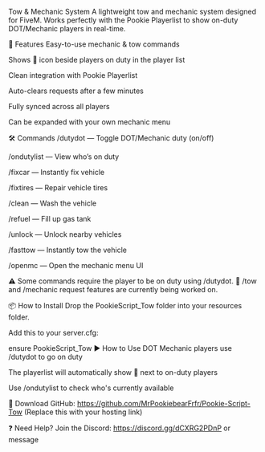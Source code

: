  Tow & Mechanic System
A lightweight tow and mechanic system designed for FiveM. Works perfectly with the Pookie Playerlist to show on-duty DOT/Mechanic players in real-time.

🔧 Features
Easy-to-use mechanic & tow commands

Shows 🔧 icon beside players on duty in the player list

Clean integration with Pookie Playerlist

Auto-clears requests after a few minutes

Fully synced across all players

Can be expanded with your own mechanic menu

🛠️ Commands
/dutydot — Toggle DOT/Mechanic duty (on/off)

/ondutylist — View who’s on duty

/fixcar — Instantly fix vehicle

/fixtires — Repair vehicle tires

/clean — Wash the vehicle

/refuel — Fill up gas tank

/unlock — Unlock nearby vehicles

/fasttow — Instantly tow the vehicle

/openmc — Open the mechanic menu UI

⚠️ Some commands require the player to be on duty using /dutydot.
🚧 /tow and /mechanic request features are currently being worked on.

📦 How to Install
Drop the PookieScript_Tow folder into your resources folder.

Add this to your server.cfg:

ensure PookieScript_Tow
▶️ How to Use
DOT Mechanic players use /dutydot to go on duty

The playerlist will automatically show 🔧 next to on-duty players

Use /ondutylist to check who's currently available

🔗 Download
GitHub: https://github.com/MrPookiebearFrfr/Pookie-Script-Tow
(Replace this with your hosting link)

❓ Need Help?
Join the Discord: https://discord.gg/dCXRG2PDnP
or message 
